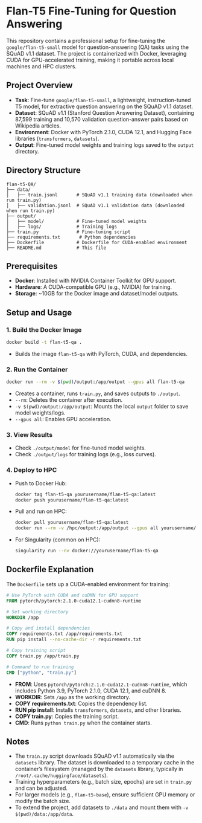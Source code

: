 # Flan-T5 Fine-Tuning for Question Answering

This repository contains a professional setup for fine-tuning the `google/flan-t5-small` model for question-answering (QA) tasks using the SQuAD v1.1 dataset. The project is containerized with Docker, leveraging CUDA for GPU-accelerated training, making it portable across local machines and HPC clusters.

## Project Overview
- **Task**: Fine-tune `google/flan-t5-small`, a lightweight, instruction-tuned T5 model, for extractive question answering on the SQuAD v1.1 dataset.
- **Dataset**: SQuAD v1.1 (Stanford Question Answering Dataset), containing 87,599 training and 10,570 validation question-answer pairs based on Wikipedia articles.
- **Environment**: Docker with PyTorch 2.1.0, CUDA 12.1, and Hugging Face libraries (`transformers`, `datasets`).
- **Output**: Fine-tuned model weights and training logs saved to the `output` directory.

## Directory Structure
```
flan-t5-QA/
├── data/
│   ├── train.jsonl       # SQuAD v1.1 training data (downloaded when run train.py)
│   ├── validation.jsonl  # SQuAD v1.1 validation data (downloaded when run train.py)
├── output/
│   ├── model/            # Fine-tuned model weights
│   ├── logs/             # Training logs
├── train.py              # Fine-tuning script
├── requirements.txt       # Python dependencies
├── Dockerfile            # Dockerfile for CUDA-enabled environment
├── README.md             # This file
```

## Prerequisites
- **Docker**: Installed with NVIDIA Container Toolkit for GPU support.
- **Hardware**: A CUDA-compatible GPU (e.g., NVIDIA) for training.
- **Storage**: ~10GB for the Docker image and dataset/model outputs.

## Setup and Usage

### 1. Build the Docker Image
```bash
docker build -t flan-t5-qa .
```
- Builds the image `flan-t5-qa` with PyTorch, CUDA, and dependencies.

### 2. Run the Container
```bash
docker run --rm -v $(pwd)/output:/app/output --gpus all flan-t5-qa
```
- Creates a container, runs `train.py`, and saves outputs to `./output`.
- `--rm`: Deletes the container after execution.
- `-v $(pwd)/output:/app/output`: Mounts the local `output` folder to save model weights/logs.
- `--gpus all`: Enables GPU acceleration.

### 3. View Results
- Check `./output/model` for fine-tuned model weights.
- Check `./output/logs` for training logs (e.g., loss curves).

### 4. Deploy to HPC
- Push to Docker Hub:
  ```bash
  docker tag flan-t5-qa yourusername/flan-t5-qa:latest
  docker push yourusername/flan-t5-qa:latest
  ```
- Pull and run on HPC:
  ```bash
  docker pull yourusername/flan-t5-qa:latest
  docker run --rm -v /hpc/output:/app/output --gpus all yourusername/flan-t5-qa
  ```
- For Singularity (common on HPC):
  ```bash
  singularity run --nv docker://yourusername/flan-t5-qa
  ```

## Dockerfile Explanation
The `Dockerfile` sets up a CUDA-enabled environment for training:
```Dockerfile
# Use PyTorch with CUDA and cuDNN for GPU support
FROM pytorch/pytorch:2.1.0-cuda12.1-cudnn8-runtime

# Set working directory
WORKDIR /app

# Copy and install dependencies
COPY requirements.txt /app/requirements.txt
RUN pip install --no-cache-dir -r requirements.txt

# Copy training script
COPY train.py /app/train.py

# Command to run training
CMD ["python", "train.py"]
```
- **FROM**: Uses `pytorch/pytorch:2.1.0-cuda12.1-cudnn8-runtime`, which includes Python 3.9, PyTorch 2.1.0, CUDA 12.1, and cuDNN 8.
- **WORKDIR**: Sets `/app` as the working directory.
- **COPY requirements.txt**: Copies the dependency list.
- **RUN pip install**: Installs `transformers`, `datasets`, and other libraries.
- **COPY train.py**: Copies the training script.
- **CMD**: Runs `python train.py` when the container starts.

## Notes
- The `train.py` script downloads SQuAD v1.1 automatically via the `datasets` library. The dataset is downloaded to a temporary cache in the container’s filesystem (managed by the `datasets` library, typically in `/root/.cache/huggingface/datasets`).
- Training hyperparameters (e.g., batch size, epochs) are set in `train.py` and can be adjusted.
- For larger models (e.g., `flan-t5-base`), ensure sufficient GPU memory or modify the batch size.
- To extend the project, add datasets to `./data` and mount them with `-v $(pwd)/data:/app/data`.